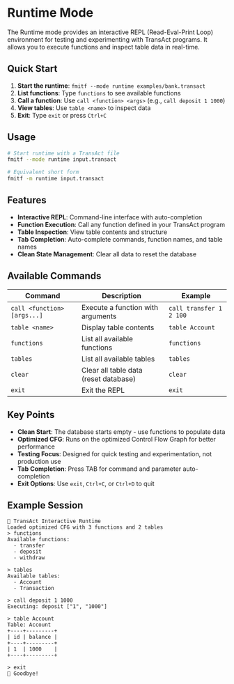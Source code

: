 # Runtime Mode

The Runtime mode provides an interactive REPL (Read-Eval-Print Loop) environment for testing and experimenting with TransAct programs. It allows you to execute functions and inspect table data in real-time.

## Quick Start

1. **Start the runtime**: `fmitf --mode runtime examples/bank.transact`
2. **List functions**: Type `functions` to see available functions
3. **Call a function**: Use `call <function> <args>` (e.g., `call deposit 1 1000`)
4. **View tables**: Use `table <name>` to inspect data
5. **Exit**: Type `exit` or press `Ctrl+C`

## Usage

```bash
# Start runtime with a TransAct file
fmitf --mode runtime input.transact

# Equivalent short form
fmitf -m runtime input.transact
```

## Features

- **Interactive REPL**: Command-line interface with auto-completion
- **Function Execution**: Call any function defined in your TransAct program
- **Table Inspection**: View table contents and structure
- **Tab Completion**: Auto-complete commands, function names, and table names
- **Clean State Management**: Clear all data to reset the database

## Available Commands

| Command | Description | Example |
|---------|-------------|---------|
| `call <function> [args...]` | Execute a function with arguments | `call transfer 1 2 100` |
| `table <name>` | Display table contents | `table Account` |
| `functions` | List all available functions | `functions` |
| `tables` | List all available tables | `tables` |
| `clear` | Clear all table data (reset database) | `clear` |
| `exit` | Exit the REPL | `exit` |

## Key Points

- **Clean Start**: The database starts empty - use functions to populate data
- **Optimized CFG**: Runs on the optimized Control Flow Graph for better performance
- **Testing Focus**: Designed for quick testing and experimentation, not production use
- **Tab Completion**: Press TAB for command and parameter auto-completion
- **Exit Options**: Use `exit`, `Ctrl+C`, or `Ctrl+D` to quit

## Example Session

```
🚀 TransAct Interactive Runtime
Loaded optimized CFG with 3 functions and 2 tables
> functions
Available functions:
  - transfer
  - deposit
  - withdraw

> tables
Available tables:
  - Account
  - Transaction

> call deposit 1 1000
Executing: deposit ["1", "1000"]

> table Account
Table: Account
+----+---------+
| id | balance |
+----+---------+
| 1  | 1000    |
+----+---------+

> exit
👋 Goodbye!
```
